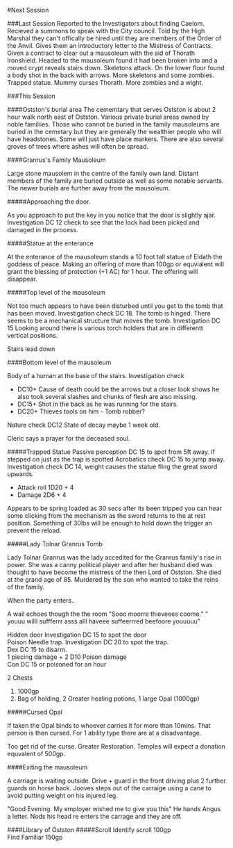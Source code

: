 #Next Session

###Last Session
Reported to the Investigators about finding Caelom. Recieved a summons to speak with the City council. Told by the High Marshal they can't offically be hired until they are members of the Order of the Anvil. Gives them an introductory letter to the Mistress of Contracts. Given a contract to clear out a mausoleum with the aid of Thorath Ironshield. Headed to the mausoleum found it had been broken into and a moved crypt reveals stairs down. Skeletons attack. On the lower floor found a body shot in the back with arrows. More skeletons and some zombies. Trapped statue. Mummy curses Thorath. More zombies and a wight.


###This Session

####Ostston's burial area
The cememtary that serves Ostston is about 2 hour walk north east of Ostston. Various private burial areas owned by noble familiies. Those who cannot be buried in the family mausoleums are buried in the cemetary but they are generally the wealthier people who will have headstones. Some will just have place markers. There are also several groves of trees where ashes will often be spread.

####Granrus's Family Mausoleum

Large stone mausolem in the centre of the family own land. Distant members of the family are buried outside as well as some notable servants. The newer burials are further away from the mausoleum. 

#####Approaching the door.

As you approach to put the key in you notice that the door is slightly ajar. Investigation DC 12 check to see that the lock had been picked and damaged in the process. 

#####Statue at the enterance

At the enterance of the mausoleum stands a 10 foot tall statue of Eldath the goddess of peace. Making an offering of more than 100gp or equvialent will grant the blessing of protection (+1 AC) for 1 hour. The offering will disappear.

#####Top level of the mausoleum

Not too much appears to have been disturbed until you get to the tomb that has been moved. Investigation check DC 18. The tomb is hinged. There seems to be a mechanical structure that moves the tomb. Investigation DC 15 Looking around there is various torch holders that are in differentt vertical positions.  

Stairs lead down

####Bottom level of the mausoleum

Body of a human at the base of the stairs. Investigation check

* DC10+ Cause of death could be the arrows but a closer look shows he also took several slashes and chunks of flesh are also missing. 
* DC15+ Shot in the back as he was running for the stairs.
* DC20+ Thieves tools on him - Tomb robber?

Nature check DC12 State of decay maybe 1 week old.

Cleric says a prayer for the deceased soul.

#####Trapped Statue
Passive perception DC 15 to spot from 5ft away. If stepped on just as the trap is spotted Acrobatics check DC 15 to jump away. Investigation check DC 14, weight causes the statue fling the great sword upwards.
* Attack roll 1D20 + 4
* Damage 2D6 + 4

Appears to be spring loaded as 30 secs after its been tripped you can hear some clicking from the mechanism as the sword returns to the at rest position. Something of 30lbs will be enough to hold down the trigger an prevent the reload.

#####Lady Tolnar Granrus Tomb

Lady Tolnar Granrus was the lady accedited for the Granrus family's rise in power. She was a canny political player and after her husband died was thought to have become the mistress of the then Lord of Ostston. She died at the grand age of 85. Murdered by the son who wanted to take the reins of the family.

When the party enters..  

A wail echoes though the the room "Sooo moorre thieveees coome." " youuu willl suffferrr asss alll haveee suffeerrred beefoore youuuuu"   

Hidden door Investigation DC 15 to spot the door  
Poison Needle trap. Investigation DC 20 to spot the trap.  
Dex DC 15 to disarm.  
1 piecing damage + 2 D10 Poison damage  
Con DC 15 or poisoned for an hour  

2 Chests
1. 1000gp
2. Bag of holding, 2 Greater healing potions, 1 large Opal (1000gp)
 
#####Cursed Opal

If taken the Opal binds to whoever carries it for more than 10mins. That person is then cursed. For 1 ability type there are at a disadvantage.

Too get rid of the curse. Greater Restoration. Temples will expect a donation equvalent of 500gp.

####Exiting the mausoleum

A carriage is waiting outside. Drive + guard in the front driving plus 2 further guards on horse back. Jooves steps out of the carraige using a cane to avoid putting weight on his injured leg. 

"Good Evening. My employer wished me to give you this" He hands Angus a letter. Nods his head re enters the carrage and they are off.




####Library of Ostston
#####Scroll
Identify scroll 100gp  
Find Familiar 150gp  


